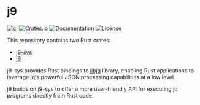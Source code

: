 # j9

[![ci](https://github.com/ynqa/j9/actions/workflows/ci.yml/badge.svg)](https://github.com/ynqa/j9/actions/workflows/ci.yml)
[![Crates.io](https://img.shields.io/crates/v/j9.svg)](https://crates.io/crates/j9)
[![Documentation](https://docs.rs/j9/badge.svg)](https://docs.rs/j9)
[![License](https://img.shields.io/crates/l/j9.svg)](LICENSE)

This repository contains two Rust crates:
- [j9-sys](./j9-sys/)
- [j9](./j9/)

j9-sys provides Rust bindings to 
[libjq](https://github.com/jqlang/jq)
library, enabling Rust applications to leverage jq's powerful
JSON processing capabilities at a low level.

j9 builds on j9-sys to offer a more
user-friendly API for executing jq programs directly from Rust code.
